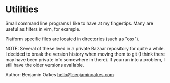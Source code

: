 Utilities
=========

Small command line programs I like to have at my fingertips.  Many are useful as filters in vim, for example.

Platform specific files are located in directories (such as "osx").

NOTE: Several of these lived in a private Bazaar repository for quite a while.  I decided to break the version history when moving them to git (I think there may have been private info somewhere in there).  If you run into a problem, I still have the older versions available.

Author: Benjamin Oakes <hello@benjaminoakes.com>

